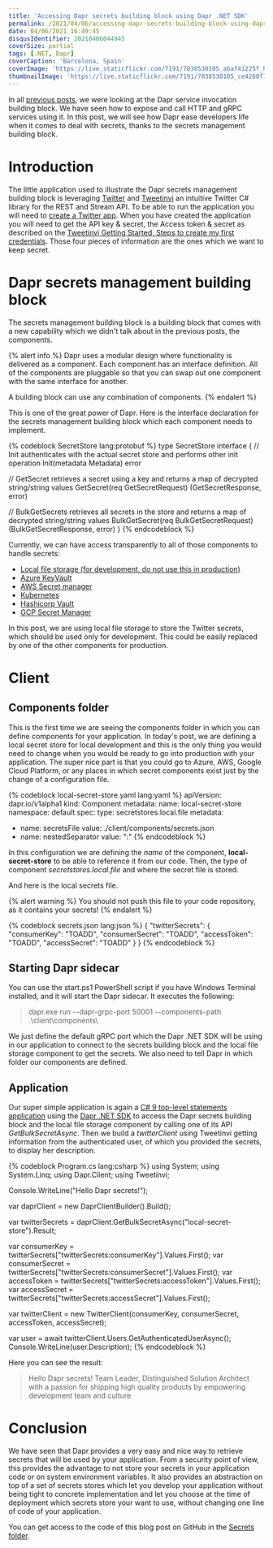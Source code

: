```yaml
---
title: 'Accessing Dapr secrets building block using Dapr .NET SDK'
permalink: /2021/04/06/accessing-dapr-secrets-building-block-using-dapr-dotnet-sdk/
date: 04/06/2021 16:49:45
disqusIdentifier: 20210406044945
coverSize: partial
tags: [.NET, Dapr]
coverCaption: 'Barcelona, Spain'
coverImage: 'https://live.staticflickr.com/7191/7038530105_abaf41225f_h.jpg'
thumbnailImage: 'https://live.staticflickr.com/7191/7038530105_ce4260f771_q.jpg'
---
```

In all [previous posts](https://laurentkempe.com/tags/Dapr/), we were looking at the Dapr service invocation building block. We have seen how to expose and call HTTP and gRPC services using it. In this post, we will see how Dapr ease developers life when it comes to deal with secrets, thanks to the secrets management building block.
<!-- more -->

# Introduction

The little application used to illustrate the Dapr secrets management building block is leveraging [Twitter](https://twitter.com/laurentkempe) and [Tweetinvi](https://github.com/linvi/tweetinvi) an intuitive Twitter C# library for the REST and Stream API. To be able to run the application you will need to [create a Twitter app](https://developer.twitter.com/en/portal/apps/new). When you have created the application you will need to get the API key & secret, the Access token & secret as described on the [Tweetinvi Getting Started, Steps to create my first credentials](https://linvi.github.io/tweetinvi/dist/intro/getting-started.html). Those four pieces of information are the ones which we want to keep secret.

# Dapr secrets management building block

The secrets management building block is a building block that comes with a new capability which we didn't talk about in the previous posts, the components.

{% alert info %}
Dapr uses a modular design where functionality is delivered as a component. Each component has an interface definition. All of the components are pluggable so that you can swap out one component with the same interface for another.

A building block can use any combination of components.
{% endalert %}

This is one of the great power of Dapr. Here is the interface declaration for the secrets management building block which each component needs to implement.

{% codeblock SecretStore lang:protobuf %}
type SecretStore interface {
  // Init authenticates with the actual secret store and performs other init operation
  Init(metadata Metadata) error

  // GetSecret retrieves a secret using a key and returns a map of decrypted string/string values
  GetSecret(req GetSecretRequest) (GetSecretResponse, error)

  // BulkGetSecrets retrieves all secrets in the store and returns a map of decrypted string/string values
  BulkGetSecret(req BulkGetSecretRequest) (BulkGetSecretResponse, error)
}
{% endcodeblock %}

Currently, we can have access transparently to all of those components to handle secrets:

* [Local file storage (for development, do not use this in production)](https://docs.dapr.io/operations/components/setup-secret-store/supported-secret-stores/file-secret-store/)
* [Azure KeyVault](https://docs.dapr.io/operations/components/setup-secret-store/supported-secret-stores/azure-keyvault/)
* [AWS Secret manager](https://docs.dapr.io/operations/components/setup-secret-store/supported-secret-stores/aws-secret-manager/)
* [Kubernetes](https://docs.dapr.io/operations/components/setup-secret-store/supported-secret-stores/kubernetes-secret-store/)
* [Hashicorp Vault](https://docs.dapr.io/operations/components/setup-secret-store/supported-secret-stores/hashicorp-vault/)
* [GCP Secret Manager](https://docs.dapr.io/operations/components/setup-secret-store/supported-secret-stores/gcp-secret-manager/)

In this post, we are using local file storage to store the Twitter secrets, which should be used only for development. This could be easily replaced by one of the other components for production.

# Client

## Components folder

This is the first time we are seeing the components folder in which you can define components for your application. In today's post, we are defining a local secret store for local development and this is the only thing you would need to change when you would be ready to go into production with your application. The super nice part is that you could go to Azure, AWS, Google Cloud Platform, or any places in which secret components exist just by the change of a configuration file.

{% codeblock local-secret-store.yaml lang:yaml %}
apiVersion: dapr.io/v1alpha1
kind: Component
metadata:
  name: local-secret-store
  namespace: default
spec:
  type: secretstores.local.file
  metadata:
  - name: secretsFile
    value: ./client/components/secrets.json
  - name: nestedSeparator
    value: ":"
{% endcodeblock %}

In this configuration we are defining the *name* of the component, **local-secret-store**  to be able to reference it from our code. Then, the type of component *secretstores.local.file* and where the secret file is stored.

And here is the local secrets file.

{% alert warning %}
You should not push this file to your code repository, as it contains your secrets!
{% endalert %}

{% codeblock secrets.json lang:json %}
{
  "twitterSecrets": {
    "consumerKey": "TOADD",
    "consumerSecret": "TOADD",
    "accessToken": "TOADD",
    "accessSecret": "TOADD"
  }
}
{% endcodeblock %}

## Starting Dapr sidecar

You can use the start.ps1 PowerShell script if you have Windows Terminal installed, and it will start the Dapr sidecar. It executes the following:

> dapr.exe run --dapr-grpc-port 50001 --components-path .\client\components\

We just define the default gRPC port which the Dapr .NET SDK will be using in our application to connect to the secrets building block and the local file storage component to get the secrets. We also need to tell Dapr in which folder our components are defined.

## Application

Our super simple application is again a [C# 9 top-level statements application](https://docs.microsoft.com/en-us/dotnet/csharp/whats-new/tutorials/top-level-statements) using the [Dapr .NET SDK](https://docs.dapr.io/developing-applications/sdks/dotnet/) to access the Dapr secrets building block and the local file storage component by calling one of its API *GetBulkSecretAsync*. Then we build a *twitterClient* using Tweetinvi getting information from the authenticated user, of which you provided the secrets, to display her description.

{% codeblock Program.cs lang:csharp %}
using System;
using System.Linq;
using Dapr.Client;
using Tweetinvi;

Console.WriteLine("Hello Dapr secrets!");

var daprClient = new DaprClientBuilder().Build();

var twitterSecrets = daprClient.GetBulkSecretAsync("local-secret-store").Result;

var consumerKey = twitterSecrets["twitterSecrets:consumerKey"].Values.First();
var consumerSecret = twitterSecrets["twitterSecrets:consumerSecret"].Values.First();
var accessToken = twitterSecrets["twitterSecrets:accessToken"].Values.First();
var accessSecret = twitterSecrets["twitterSecrets:accessSecret"].Values.First();

var twitterClient =
    new TwitterClient(consumerKey, consumerSecret, accessToken, accessSecret);

var user = await twitterClient.Users.GetAuthenticatedUserAsync();
Console.WriteLine(user.Description);
{% endcodeblock %}

Here you can see the result:

> Hello Dapr secrets!
> Team Leader, Distinguished Solution Architect with a passion for shipping high quality products by empowering development team and culture

# Conclusion

We have seen that Dapr provides a very easy and nice way to retrieve secrets that will be used by your application. From a security point of view, this provides the advantage to not store your secrets in your application code or on system environment variables. It also provides an abstraction on top of a set of secrets stores which let you develop your application without being tight to concrete implementation and let you choose at the time of deployment which secrets store your want to use, without changing one line of code of your application.

You can get access to the code of this blog post on GitHub in the [Secrets folder](https://github.com/laurentkempe/daprPlayground/tree/master/Secrets).
<p></p>
<?# githubCard user=laurentkempe repo=daprPlayground align=left /?>
